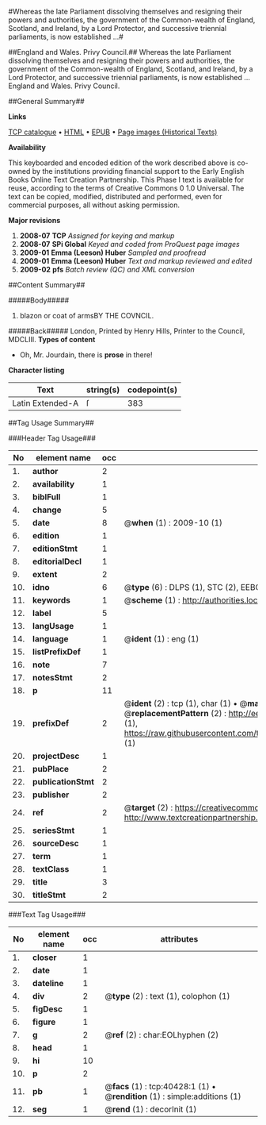 #Whereas the late Parliament dissolving themselves and resigning their powers and authorities, the government of the Common-wealth of England, Scotland, and Ireland, by a Lord Protector, and successive triennial parliaments, is now established ...#

##England and Wales. Privy Council.##
Whereas the late Parliament dissolving themselves and resigning their powers and authorities, the government of the Common-wealth of England, Scotland, and Ireland, by a Lord Protector, and successive triennial parliaments, is now established ...
England and Wales. Privy Council.

##General Summary##

**Links**

[TCP catalogue](http://www.ota.ox.ac.uk/tcp/)  • 
[HTML](http://tei.it.ox.ac.uk/tcp/Texts-HTML/free/A30/A30790.html)  • 
[EPUB](http://tei.it.ox.ac.uk/tcp/Texts-EPUB/free/A30/A30790.epub) • 
[Page images (Historical Texts)](https://data.historicaltexts.jisc.ac.uk/view?pubId=eebo-07916317e&pageId=eebo-07916317e-40428-1)

**Availability**

This keyboarded and encoded edition of the
	       work described above is co-owned by the institutions
	       providing financial support to the Early English Books
	       Online Text Creation Partnership. This Phase I text is
	       available for reuse, according to the terms of Creative
	       Commons 0 1.0 Universal. The text can be copied,
	       modified, distributed and performed, even for
	       commercial purposes, all without asking permission.

**Major revisions**

1. __2008-07__ __TCP__ *Assigned for keying and markup*
1. __2008-07__ __SPi Global__ *Keyed and coded from ProQuest page images*
1. __2009-01__ __Emma (Leeson) Huber__ *Sampled and proofread*
1. __2009-01__ __Emma (Leeson) Huber__ *Text and markup reviewed and edited*
1. __2009-02__ __pfs__ *Batch review (QC) and XML conversion*

##Content Summary##

#####Body#####

1. blazon or coat of armsBY THE COVNCIL.

#####Back#####
London, Printed by Henry Hills, Printer to the Council, MDCLIII.
**Types of content**

  * Oh, Mr. Jourdain, there is **prose** in there!

**Character listing**


|Text|string(s)|codepoint(s)|
|---|---|---|
|Latin Extended-A|ſ|383|

##Tag Usage Summary##

###Header Tag Usage###

|No|element name|occ|attributes|
|---|---|---|---|
|1.|__author__|2||
|2.|__availability__|1||
|3.|__biblFull__|1||
|4.|__change__|5||
|5.|__date__|8| @__when__ (1) : 2009-10 (1)|
|6.|__edition__|1||
|7.|__editionStmt__|1||
|8.|__editorialDecl__|1||
|9.|__extent__|2||
|10.|__idno__|6| @__type__ (6) : DLPS (1), STC (2), EEBO-CITATION (1), OCLC (1), VID (1)|
|11.|__keywords__|1| @__scheme__ (1) : http://authorities.loc.gov/ (1)|
|12.|__label__|5||
|13.|__langUsage__|1||
|14.|__language__|1| @__ident__ (1) : eng (1)|
|15.|__listPrefixDef__|1||
|16.|__note__|7||
|17.|__notesStmt__|2||
|18.|__p__|11||
|19.|__prefixDef__|2| @__ident__ (2) : tcp (1), char (1)  •  @__matchPattern__ (2) : ([0-9\-]+):([0-9IVX]+) (1), (.+) (1)  •  @__replacementPattern__ (2) : http://eebo.chadwyck.com/downloadtiff?vid=$1&page=$2 (1), https://raw.githubusercontent.com/textcreationpartnership/Texts/master/tcpchars.xml#$1 (1)|
|20.|__projectDesc__|1||
|21.|__pubPlace__|2||
|22.|__publicationStmt__|2||
|23.|__publisher__|2||
|24.|__ref__|2| @__target__ (2) : https://creativecommons.org/publicdomain/zero/1.0/ (1), http://www.textcreationpartnership.org/docs/. (1)|
|25.|__seriesStmt__|1||
|26.|__sourceDesc__|1||
|27.|__term__|1||
|28.|__textClass__|1||
|29.|__title__|3||
|30.|__titleStmt__|2||


###Text Tag Usage###

|No|element name|occ|attributes|
|---|---|---|---|
|1.|__closer__|1||
|2.|__date__|1||
|3.|__dateline__|1||
|4.|__div__|2| @__type__ (2) : text (1), colophon (1)|
|5.|__figDesc__|1||
|6.|__figure__|1||
|7.|__g__|2| @__ref__ (2) : char:EOLhyphen (2)|
|8.|__head__|1||
|9.|__hi__|10||
|10.|__p__|2||
|11.|__pb__|1| @__facs__ (1) : tcp:40428:1 (1)  •  @__rendition__ (1) : simple:additions (1)|
|12.|__seg__|1| @__rend__ (1) : decorInit (1)|
